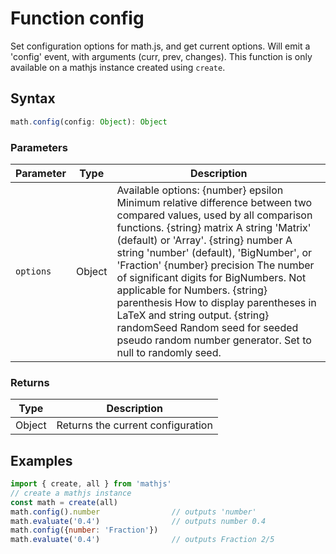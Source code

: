 <!-- Note: This file is automatically generated from source code comments. Changes made in this file will be overridden. -->
# Function config
Set configuration options for math.js, and get current options.
Will emit a 'config' event, with arguments (curr, prev, changes).
This function is only available on a mathjs instance created using `create`.
## Syntax
```js
math.config(config: Object): Object
```
### Parameters
Parameter | Type | Description
--------- | ---- | -----------
`options` | Object | Available options: {number} epsilon Minimum relative difference between two compared values, used by all comparison functions. {string} matrix A string 'Matrix' (default) or 'Array'. {string} number A string 'number' (default), 'BigNumber', or 'Fraction' {number} precision The number of significant digits for BigNumbers. Not applicable for Numbers. {string} parenthesis How to display parentheses in LaTeX and string output. {string} randomSeed Random seed for seeded pseudo random number generator. Set to null to randomly seed.
### Returns
Type | Description
---- | -----------
Object | Returns the current configuration
## Examples
```js
import { create, all } from 'mathjs'
// create a mathjs instance
const math = create(all)
math.config().number                // outputs 'number'
math.evaluate('0.4')                // outputs number 0.4
math.config({number: 'Fraction'})
math.evaluate('0.4')                // outputs Fraction 2/5
```
